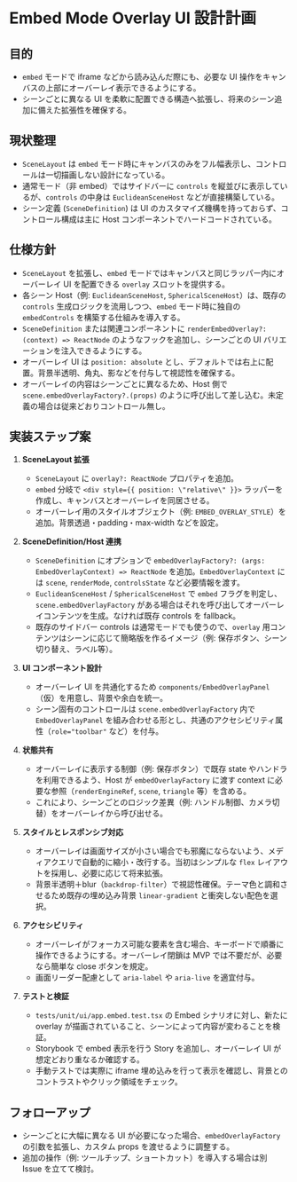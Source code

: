 # Embed Mode Overlay UI 設計計画

## 目的
- `embed` モードで iframe などから読み込んだ際にも、必要な UI 操作をキャンバスの上部にオーバーレイ表示できるようにする。
- シーンごとに異なる UI を柔軟に配置できる構造へ拡張し、将来のシーン追加に備えた拡張性を確保する。

## 現状整理
- `SceneLayout` は `embed` モード時にキャンバスのみをフル幅表示し、コントロールは一切描画しない設計になっている。
- 通常モード（非 embed）ではサイドバーに `controls` を縦並びに表示しているが、`controls` の中身は `EuclideanSceneHost` などが直接構築している。
- シーン定義 (`SceneDefinition`) は UI のカスタマイズ機構を持っておらず、コントロール構成は主に Host コンポーネントでハードコードされている。

## 仕様方針
- `SceneLayout` を拡張し、`embed` モードではキャンバスと同じラッパー内にオーバーレイ UI を配置できる `overlay` スロットを提供する。
- 各シーン Host（例: `EuclideanSceneHost`, `SphericalSceneHost`）は、既存の `controls` 生成ロジックを流用しつつ、`embed` モード時に独自の `embedControls` を構築する仕組みを導入する。
- `SceneDefinition` または関連コンポーネントに `renderEmbedOverlay?: (context) => ReactNode` のようなフックを追加し、シーンごとの UI バリエーションを注入できるようにする。
- オーバーレイ UI は `position: absolute` とし、デフォルトでは右上に配置。背景半透明、角丸、影などを付与して視認性を確保する。
- オーバーレイの内容はシーンごとに異なるため、Host 側で `scene.embedOverlayFactory?.(props)` のように呼び出して差し込む。未定義の場合は従来どおりコントロール無し。

## 実装ステップ案
1. **SceneLayout 拡張**
   - `SceneLayout` に `overlay?: ReactNode` プロパティを追加。
   - `embed` 分岐で `<div style={{ position: \"relative\" }}>` ラッパーを作成し、キャンバスとオーバーレイを同居させる。
   - オーバーレイ用のスタイルオブジェクト（例: `EMBED_OVERLAY_STYLE`）を追加。背景透過・padding・max-width などを設定。

2. **SceneDefinition/Host 連携**
   - `SceneDefinition` にオプションで `embedOverlayFactory?: (args: EmbedOverlayContext) => ReactNode` を追加。`EmbedOverlayContext` には `scene`, `renderMode`, `controlsState` など必要情報を渡す。
   - `EuclideanSceneHost` / `SphericalSceneHost` で `embed` フラグを判定し、`scene.embedOverlayFactory` がある場合はそれを呼び出してオーバーレイコンテンツを生成。なければ既存 controls を fallback。
   - 既存のサイドバー controls は通常モードでも使うので、`overlay` 用コンテンツはシーンに応じて簡略版を作るイメージ（例: 保存ボタン、シーン切り替え、ラベル等）。

3. **UI コンポーネント設計**
   - オーバーレイ UI を共通化するため `components/EmbedOverlayPanel`（仮）を用意し、背景や余白を統一。
   - シーン固有のコントロールは `scene.embedOverlayFactory` 内で `EmbedOverlayPanel` を組み合わせる形とし、共通のアクセシビリティ属性（`role="toolbar"` など）を付与。

4. **状態共有**
   - オーバーレイに表示する制御（例: 保存ボタン）で既存 state やハンドラを利用できるよう、Host が `embedOverlayFactory` に渡す context に必要な参照（`renderEngineRef`, `scene`, `triangle` 等）を含める。
   - これにより、シーンごとのロジック差異（例: ハンドル制御、カメラ切替）をオーバーレイから呼び出せる。

5. **スタイルとレスポンシブ対応**
   - オーバーレイは画面サイズが小さい場合でも邪魔にならないよう、メディアクエリで自動的に縮小・改行する。当初はシンプルな `flex` レイアウトを採用し、必要に応じて将来拡張。
   - 背景半透明＋blur（`backdrop-filter`）で視認性確保。テーマ色と調和させるため既存の埋め込み背景 `linear-gradient` と衝突しない配色を選択。

6. **アクセシビリティ**
   - オーバーレイがフォーカス可能な要素を含む場合、キーボードで順番に操作できるようにする。オーバーレイ閉鎖は MVP では不要だが、必要なら簡単な close ボタンを規定。
   - 画面リーダー配慮として `aria-label` や `aria-live` を適宜付与。

7. **テストと検証**
   - `tests/unit/ui/app.embed.test.tsx` の Embed シナリオに対し、新たに overlay が描画されていること、シーンによって内容が変わることを検証。
   - Storybook で embed 表示を行う Story を追加し、オーバーレイ UI が想定どおり重なるか確認する。
   - 手動テストでは実際に iframe 埋め込みを行って表示を確認し、背景とのコントラストやクリック領域をチェック。

## フォローアップ
- シーンごとに大幅に異なる UI が必要になった場合、`embedOverlayFactory` の引数を拡張し、カスタム props を渡せるように調整する。
- 追加の操作（例: ツールチップ、ショートカット）を導入する場合は別 Issue を立てて検討。
